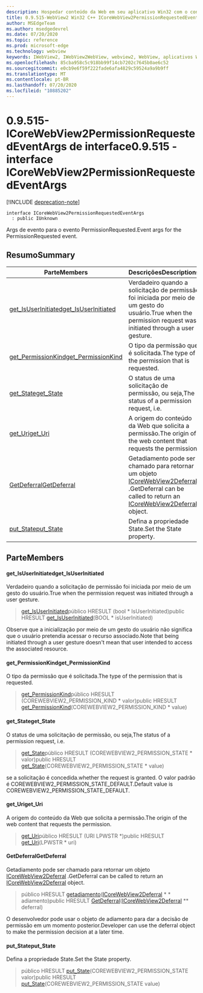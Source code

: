 ```yaml
---
description: Hospedar conteúdo da Web em seu aplicativo Win32 com o controle WebView2 do Microsoft Edge
title: 0.9.515-WebView2 Win32 C++ ICoreWebView2PermissionRequestedEventArgs
author: MSEdgeTeam
ms.author: msedgedevrel
ms.date: 07/20/2020
ms.topic: reference
ms.prod: microsoft-edge
ms.technology: webview
keywords: IWebView2, IWebView2WebView, webview2, WebView, aplicativos Win32, Win32, Edge, ICoreWebView2, ICoreWebView2Controller, controle do navegador, HTML Edge
ms.openlocfilehash: 85cba958c5c918bb99f14cb7202c7645b0ae6c52
ms.sourcegitcommit: e0cb9e6f59f222fade6afa4829c59524a9a9b9ff
ms.translationtype: MT
ms.contentlocale: pt-BR
ms.lasthandoff: 07/20/2020
ms.locfileid: "10885202"
---
```

# <span data-ttu-id="bfb95-104">0.9.515-ICoreWebView2PermissionRequestedEventArgs de interface</span><span class="sxs-lookup"><span data-stu-id="bfb95-104">0.9.515 - interface ICoreWebView2PermissionRequestedEventArgs</span></span> 

[!INCLUDE [deprecation-note](../../includes/deprecation-note.md)]

```
interface ICoreWebView2PermissionRequestedEventArgs
  : public IUnknown
```

<span data-ttu-id="bfb95-105">Args de evento para o evento PermissionRequested.</span><span class="sxs-lookup"><span data-stu-id="bfb95-105">Event args for the PermissionRequested event.</span></span>

## <span data-ttu-id="bfb95-106">Resumo</span><span class="sxs-lookup"><span data-stu-id="bfb95-106">Summary</span></span>

 <span data-ttu-id="bfb95-107">Parte</span><span class="sxs-lookup"><span data-stu-id="bfb95-107">Members</span></span>                        | <span data-ttu-id="bfb95-108">Descrições</span><span class="sxs-lookup"><span data-stu-id="bfb95-108">Descriptions</span></span>
--------------------------------|---------------------------------------------
[<span data-ttu-id="bfb95-109">get_IsUserInitiated</span><span class="sxs-lookup"><span data-stu-id="bfb95-109">get_IsUserInitiated</span></span>](#get_isuserinitiated) | <span data-ttu-id="bfb95-110">Verdadeiro quando a solicitação de permissão foi iniciada por meio de um gesto do usuário.</span><span class="sxs-lookup"><span data-stu-id="bfb95-110">True when the permission request was initiated through a user gesture.</span></span>
[<span data-ttu-id="bfb95-111">get_PermissionKind</span><span class="sxs-lookup"><span data-stu-id="bfb95-111">get_PermissionKind</span></span>](#get_permissionkind) | <span data-ttu-id="bfb95-112">O tipo da permissão que é solicitada.</span><span class="sxs-lookup"><span data-stu-id="bfb95-112">The type of the permission that is requested.</span></span>
[<span data-ttu-id="bfb95-113">get_State</span><span class="sxs-lookup"><span data-stu-id="bfb95-113">get_State</span></span>](#get_state) | <span data-ttu-id="bfb95-114">O status de uma solicitação de permissão, ou seja,</span><span class="sxs-lookup"><span data-stu-id="bfb95-114">The status of a permission request, i.e.</span></span>
[<span data-ttu-id="bfb95-115">get_Uri</span><span class="sxs-lookup"><span data-stu-id="bfb95-115">get_Uri</span></span>](#get_uri) | <span data-ttu-id="bfb95-116">A origem do conteúdo da Web que solicita a permissão.</span><span class="sxs-lookup"><span data-stu-id="bfb95-116">The origin of the web content that requests the permission.</span></span>
[<span data-ttu-id="bfb95-117">GetDeferral</span><span class="sxs-lookup"><span data-stu-id="bfb95-117">GetDeferral</span></span>](#getdeferral) | <span data-ttu-id="bfb95-118">Getadiamento pode ser chamado para retornar um objeto [ICoreWebView2Deferral](icorewebview2deferral.md) .</span><span class="sxs-lookup"><span data-stu-id="bfb95-118">GetDeferral can be called to return an [ICoreWebView2Deferral](icorewebview2deferral.md) object.</span></span>
[<span data-ttu-id="bfb95-119">put_State</span><span class="sxs-lookup"><span data-stu-id="bfb95-119">put_State</span></span>](#put_state) | <span data-ttu-id="bfb95-120">Defina a propriedade State.</span><span class="sxs-lookup"><span data-stu-id="bfb95-120">Set the State property.</span></span>

## <span data-ttu-id="bfb95-121">Parte</span><span class="sxs-lookup"><span data-stu-id="bfb95-121">Members</span></span>

#### <span data-ttu-id="bfb95-122">get_IsUserInitiated</span><span class="sxs-lookup"><span data-stu-id="bfb95-122">get_IsUserInitiated</span></span> 

<span data-ttu-id="bfb95-123">Verdadeiro quando a solicitação de permissão foi iniciada por meio de um gesto do usuário.</span><span class="sxs-lookup"><span data-stu-id="bfb95-123">True when the permission request was initiated through a user gesture.</span></span>

> <span data-ttu-id="bfb95-124">[get_IsUserInitiated](#get_isuserinitiated)público HRESULT (bool \* IsUserInitiated)</span><span class="sxs-lookup"><span data-stu-id="bfb95-124">public HRESULT [get_IsUserInitiated](#get_isuserinitiated)(BOOL \* isUserInitiated)</span></span>

<span data-ttu-id="bfb95-125">Observe que a inicialização por meio de um gesto do usuário não significa que o usuário pretendia acessar o recurso associado.</span><span class="sxs-lookup"><span data-stu-id="bfb95-125">Note that being initiated through a user gesture doesn't mean that user intended to access the associated resource.</span></span>

#### <span data-ttu-id="bfb95-126">get_PermissionKind</span><span class="sxs-lookup"><span data-stu-id="bfb95-126">get_PermissionKind</span></span> 

<span data-ttu-id="bfb95-127">O tipo da permissão que é solicitada.</span><span class="sxs-lookup"><span data-stu-id="bfb95-127">The type of the permission that is requested.</span></span>

> <span data-ttu-id="bfb95-128">[get_PermissionKind](#get_permissionkind)público HRESULT (COREWEBVIEW2_PERMISSION_KIND \* valor)</span><span class="sxs-lookup"><span data-stu-id="bfb95-128">public HRESULT [get_PermissionKind](#get_permissionkind)(COREWEBVIEW2_PERMISSION_KIND \* value)</span></span>

#### <span data-ttu-id="bfb95-129">get_State</span><span class="sxs-lookup"><span data-stu-id="bfb95-129">get_State</span></span> 

<span data-ttu-id="bfb95-130">O status de uma solicitação de permissão, ou seja,</span><span class="sxs-lookup"><span data-stu-id="bfb95-130">The status of a permission request, i.e.</span></span>

> <span data-ttu-id="bfb95-131">[get_State](#get_state)público HRESULT (COREWEBVIEW2_PERMISSION_STATE \* valor)</span><span class="sxs-lookup"><span data-stu-id="bfb95-131">public HRESULT [get_State](#get_state)(COREWEBVIEW2_PERMISSION_STATE \* value)</span></span>

<span data-ttu-id="bfb95-132">se a solicitação é concedida.</span><span class="sxs-lookup"><span data-stu-id="bfb95-132">whether the request is granted.</span></span> <span data-ttu-id="bfb95-133">O valor padrão é COREWEBVIEW2_PERMISSION_STATE_DEFAULT.</span><span class="sxs-lookup"><span data-stu-id="bfb95-133">Default value is COREWEBVIEW2_PERMISSION_STATE_DEFAULT.</span></span>

#### <span data-ttu-id="bfb95-134">get_Uri</span><span class="sxs-lookup"><span data-stu-id="bfb95-134">get_Uri</span></span> 

<span data-ttu-id="bfb95-135">A origem do conteúdo da Web que solicita a permissão.</span><span class="sxs-lookup"><span data-stu-id="bfb95-135">The origin of the web content that requests the permission.</span></span>

> <span data-ttu-id="bfb95-136">[get_Uri](#get_uri)público HRESULT (URI LPWSTR \*)</span><span class="sxs-lookup"><span data-stu-id="bfb95-136">public HRESULT [get_Uri](#get_uri)(LPWSTR \* uri)</span></span>

#### <span data-ttu-id="bfb95-137">GetDeferral</span><span class="sxs-lookup"><span data-stu-id="bfb95-137">GetDeferral</span></span> 

<span data-ttu-id="bfb95-138">Getadiamento pode ser chamado para retornar um objeto [ICoreWebView2Deferral](icorewebview2deferral.md) .</span><span class="sxs-lookup"><span data-stu-id="bfb95-138">GetDeferral can be called to return an [ICoreWebView2Deferral](icorewebview2deferral.md) object.</span></span>

> <span data-ttu-id="bfb95-139">público HRESULT [getadiamento](#getdeferral)([ICoreWebView2Deferral](icorewebview2deferral.md) \* \* adiamento)</span><span class="sxs-lookup"><span data-stu-id="bfb95-139">public HRESULT [GetDeferral](#getdeferral)([ICoreWebView2Deferral](icorewebview2deferral.md) \*\* deferral)</span></span>

<span data-ttu-id="bfb95-140">O desenvolvedor pode usar o objeto de adiamento para dar a decisão de permissão em um momento posterior.</span><span class="sxs-lookup"><span data-stu-id="bfb95-140">Developer can use the deferral object to make the permission decision at a later time.</span></span>

#### <span data-ttu-id="bfb95-141">put_State</span><span class="sxs-lookup"><span data-stu-id="bfb95-141">put_State</span></span> 

<span data-ttu-id="bfb95-142">Defina a propriedade State.</span><span class="sxs-lookup"><span data-stu-id="bfb95-142">Set the State property.</span></span>

> <span data-ttu-id="bfb95-143">público HRESULT [put_State](#put_state)(COREWEBVIEW2_PERMISSION_STATE valor)</span><span class="sxs-lookup"><span data-stu-id="bfb95-143">public HRESULT [put_State](#put_state)(COREWEBVIEW2_PERMISSION_STATE value)</span></span>


